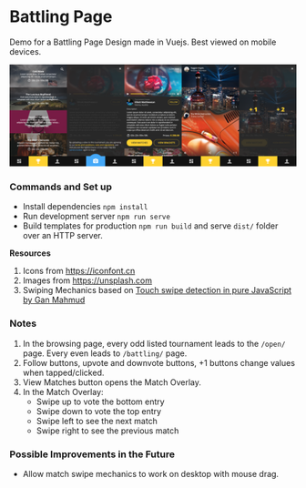 Battling Page
=============
Demo for a Battling Page Design made in Vuejs. Best viewed on mobile devices.

![preview](preview.png)


### Commands and Set up
- Install dependencies `npm install`
- Run development server `npm run serve`
- Build templates for production `npm run build` and serve `dist/` folder over an HTTP server.


**Resources**
1. Icons from https://iconfont.cn
1. Images from https://unsplash.com
1. Swiping Mechanics based on [Touch swipe detection in pure JavaScript by Gan Mahmud](https://codepen.io/ganmahmud/pen/RaoKZa)


### Notes
1. In the browsing page, every odd listed tournament leads to the `/open/` page. Every even leads to `/battling/` page.
1. Follow buttons, upvote and downvote buttons, +1 buttons change values when tapped/clicked.
1. View Matches button opens the Match Overlay.
1. In the Match Overlay:
    - Swipe up to vote the bottom entry
    - Swipe down to vote the top entry
    - Swipe left to see the next match
    - Swipe right to see the previous match

### Possible Improvements in the Future
- Allow match swipe mechanics to work on desktop with mouse drag.
